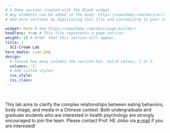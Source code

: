 ```yaml
---
# A Demo section created with the Blank widget.
# Any elements can be added in the body: https://wowchemy.com/docs/writing-markdown-latex/
# Add more sections by duplicating this file and customizing to your requirements.

widget: hero # See https://wowchemy.com/docs/page-builder/
headless: true # This file represents a page section.
weight: 10 # Order that this section will appear.
title: |
  SCI-Cream Lab
hero_media: icon.png
design:
  # Choose how many columns the section has. Valid values: 1 or 2.
  columns: '1'
  # Add custom styles
  css_style:
  css_class:
---
```


<br>

This lab aims to clarify the complex relationships between eating behaviors, body image, and media in a Chinese context. Both undergraduate and graduate students who are interested in health psychology are strongly encouraged to join the team. Please contact Prof. HE Jinbo via [e-mail](mailto:hejinbo@cuhk.edu.cn) if you are interested!
